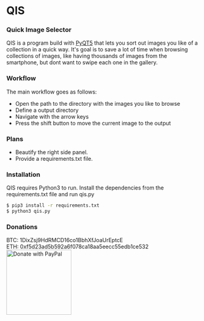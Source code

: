 # QIS
### Quick Image Selector

QIS is a program build with [PyQT5] that lets you sort out images you like of a collection in a quick way. It's goal is to save a lot of time when browsing collections of images, like having thousands of images from the smartphone, but dont want to swipe each one in the gallery. 

### Workflow
The main workflow goes as follows:

  - Open the path to the directory with the images you like to browse
  - Define a output directory
  - Navigate with the arrow keys
  - Press the shift button to move the current image to the output

### Plans
  - Beautify the right side panel.
  - Provide a requirements.txt file.

### Installation

QIS requires Python3 to run.
Install the dependencies from the requirements.txt file and run qis.py

```sh
$ pip3 install -r requirements.txt
$ python3 qis.py
```

### Donations

BTC: 1DixZsj9HdRMCD16co1BbhXfJoaUrEptcE  
ETH: 0xf5d23ad5b592a6f078ca18aa5eecc55edb1ce532  
<a href="https://paypal.me/Mechamod">
  <img src="https://raw.githubusercontent.com/stefan-niedermann/paypal-donate-button/master/paypal-donate-button.png" alt="Donate with PayPal" width="170"/>
</a>



[//]: # (These are reference links used in the body)
   [PyQt5]: <https://riverbankcomputing.com/software/pyqt/downloadr>
   [Dillinger]: <https://dillinger.io/>
